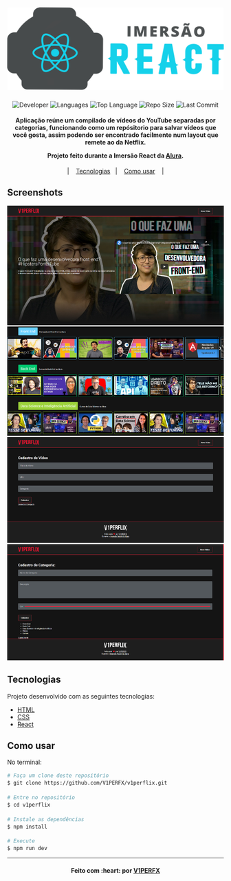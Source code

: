 <h1 align="center">
  <img alt="Logo" src="src/assets/img/imersao-react-logo.png" />
  <br>
</h1>

<p align="center">
  <img alt="Developer" src="https://img.shields.io/static/v1?label=developer&message=V1PERFX&color=black&style=flat">
  
  <img alt="Languages" src="https://img.shields.io/github/languages/count/V1PERFX/v1perflix?style=flat">
  
  <img alt="Top Language" src="https://img.shields.io/github/languages/top/V1PERFX/v1perflix?style=flat">
  
  <img alt="Repo Size" src="https://img.shields.io/github/repo-size/V1PERFX/v1perflix?style=flat">
  
  <img alt="Last Commit" src="https://img.shields.io/github/last-commit/V1PERFX/v1perflix?style=flat">
</p>

<h4 align="center">
  <p>Aplicação reúne um compilado de vídeos do YouTube separadas por categorias, funcionando como um repósitorio para salvar vídeos que você gosta, assim podendo ser encontrado facilmente num layout que remete ao da Netflix.</p>
  <p>Projeto feito durante a Imersão React da <a href="https://www.alura.com.br/">Alura</a>.</p>
</h4>


<p align="center">
  |&nbsp;&nbsp;&nbsp;
  <a href="#tecnologias">Tecnologias</a>&nbsp;&nbsp;&nbsp;|&nbsp;&nbsp;&nbsp;
  <a href="#como-usar">Como usar</a>
  &nbsp;&nbsp;&nbsp;|
</p>

## Screenshots

<p align="center">
  <img alt="Screenshot 1" src="src/assets/img/pag-inicial1.jpg">
  <img alt="Screenshot 2" src="src/assets/img/pag-inicial2.jpg">
  <img alt="Screenshot 3" src="src/assets/img/cadastro-video.jpg">
  <img alt="Screenshot 4" src="src/assets/img/cadastro-categoria.jpg">
</p>

## Tecnologias

Projeto desenvolvido com as seguintes tecnologias:

- [HTML][html]
- [CSS][css]
- [React][react]

## Como usar

No terminal:

```bash
# Faça um clone deste repositório
$ git clone https://github.com/V1PERFX/v1perflix.git

# Entre no repositório
$ cd v1perflix

# Instale as dependências
$ npm install

# Execute
$ npm run dev
```

---
<h4 align="center">
  Feito com :heart: por <a href="https://www.linkedin.com/in/v1perfx/">V1PERFX</a> 
</h4>

[html]: https://developer.mozilla.org/pt-BR/docs/Web/HTML
[css]: https://developer.mozilla.org/pt-BR/docs/Web/CSS
[react]: https://pt-br.reactjs.org/docs/getting-started.html
